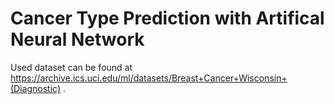 # Cancer Type Prediction with Artifical Neural Network

Used dataset can be found at https://archive.ics.uci.edu/ml/datasets/Breast+Cancer+Wisconsin+(Diagnostic) .
